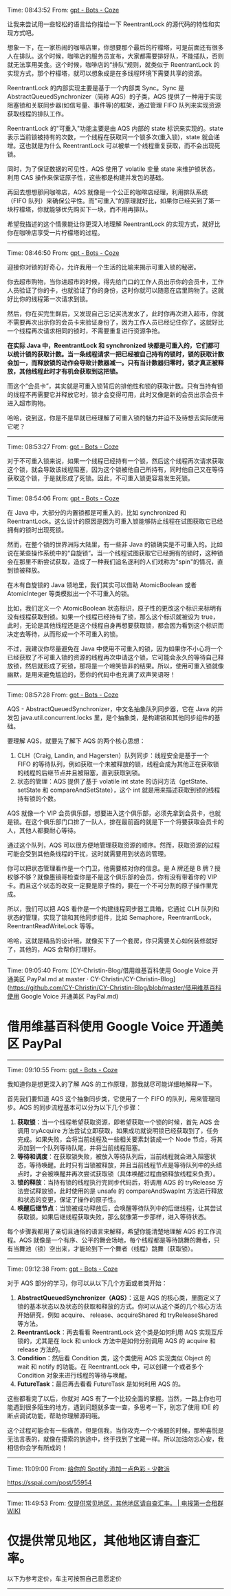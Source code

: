 Time: 08:43:52
From: [gpt - Bots - Coze](https://www.coze.com/space/7312677347210346503/bot/7312678936809308178)

让我来尝试用一些轻松的语言给你描绘一下 ReentrantLock 的源代码的特性和实现方式吧。

想象一下，在一家热闹的咖啡店里，你想要那个最后的柠檬塔，可是前面还有很多人在排队。这个时候，咖啡店的服务员宣布，大家都需要排好队，不能插队，否则就无法享用美食。这个时候，咖啡店的“排队”规则，就类似于 ReentrantLock 的实现方式，那个柠檬塔，就可以想象成是在多线程环境下需要共享的资源。

ReentrantLock 的内部实现主要是基于一个内部类 Sync。Sync 是 AbstractQueuedSynchronizer（简称 AQS）的子类，AQS 提供了一种用于实现阻塞锁和关联同步器(如信号量、事件等)的框架，通过管理 FIFO 队列来实现资源获取线程的排队工作。

ReentrantLock 的"可重入"功能主要是由 AQS 内部的 state 标识来实现的。state 表示当前锁被持有的次数，一个线程在获取同一个锁多次(重入锁)，state 就会递增。这也就是为什么 ReentrantLock 可以被单一个线程重复获取，而不会出现死锁。

同时，为了保证数据的可见性，AQS 使用了 volatile 变量 state 来维护锁状态，利用 CAS 操作来保证原子性，这些都是构建并发包的基础。

再回去想想那间咖啡店，AQS 就像是一个公正的咖啡店经理，利用排队系统（FIFO 队列）来确保公平性。而"可重入"的原理就好比，如果你已经买到了第一块柠檬塔，你就能够优先购买下一块，而不用再排队。

希望我描述的这个情景能让你更深入地理解 ReentrantLock 的实现方式，就好比你在咖啡店享受一片柠檬塔的过程。

---

Time: 08:46:50
From: [gpt - Bots - Coze](https://www.coze.com/space/7312677347210346503/bot/7312678936809308178)

迎接你对锁的好奇心，允许我用一个生活的比喻来揭示可重入锁的秘密。

你去超市购物，当你进超市的时候，得先给门口的工作人员出示你的会员卡，工作人员验证了你的卡，也就验证了你的身份，这时你就可以随意在店里购物了。这就好比你的线程第一次请求到锁。

然后，你在买完生鲜后，又发现自己忘记买洗发水了，此时你再次进入超市，你就不需要再次出示你的会员卡来验证身份了，因为工作人员已经记住你了。这就好比一个线程再次请求相同的锁时，不需要重复进行资源争抢。

**在实际 Java 中，ReentrantLock 和 synchronized 块都是可重入的，它们都可以统计锁的获取计数。当一条线程请求一把已经被自己持有的锁时，锁的获取计数会加一，而释放锁的动作会导致计数器减一。只有当计数器归零时，锁才真正被释放，其他线程此时才有机会获取到这把锁。**

而这个“会员卡”，其实就是可重入锁背后的排他性和锁的获取计数。只有当持有锁的线程不再需要它并释放它时，锁才会变得可用，此时又像是新的会员出示会员卡进入超市购物。

哈哈，说到这，你是不是早就已经理解了可重入锁的魅力并迫不及待想去实际使用它呢？

---

Time: 08:53:27
From: [gpt - Bots - Coze](https://www.coze.com/space/7312677347210346503/bot/7312678936809308178)

对于不可重入锁来说，如果一个线程已经持有一个锁，然后这个线程再次请求获取这个锁，就会导致该线程阻塞，因为这个锁被他自己所持有，同时他自己又在等待获取这个锁，于是就形成了死锁。因此，不可重入锁更容易发生死锁。

---

Time: 08:54:06
From: [gpt - Bots - Coze](https://www.coze.com/space/7312677347210346503/bot/7312678936809308178)

在 Java 中，大部分的内置锁都是可重入的，比如 synchronized 和 ReentrantLock。这么设计的原因是因为可重入锁能够防止线程在试图获取它已经拥有的锁时出现死锁。

然而，在整个锁的世界洲际大陆里，有一些非 Java 的锁确实是不可重入的。比如说在某些操作系统中的“自旋锁”。当一个线程试图获取它已经拥有的锁时，这种锁会在那里不断尝试获取，造成了一种我们追名逐利的人们戏称为"spin"的情况，直到锁被释放。

在木有自旋锁的 Java 领地里，我们其实可以借助 AtomicBoolean 或者 AtomicInteger 等类模拟出一个不可重入的锁。

比如，我们定义一个 AtomicBoolean 状态标识，原子性的更改这个标识来标明有没有线程获取到锁。如果一个线程已经持有了锁，那么这个标识就被设为 true，此时，无论是其他线程还是这个线程自身再想要获取锁，都会因为看到这个标识而决定去等待，从而形成一个不可重入的锁。

不过，我建议你尽量避免在 Java 中使用不可重入的锁，因为如果你不小心将一个已经获取了不可重入锁的资源的线程再次申请这个锁，它可能会永久的等待自己释放锁，然后就形成了死锁，那将是一个啼笑皆非的结果。所以，使用可重入锁就像幽默，是用来避免尴尬的，愿你的代码中也充满了欢声笑语呀！

---

Time: 08:57:28
From: [gpt - Bots - Coze](https://www.coze.com/space/7312677347210346503/bot/7312678936809308178)

AQS - AbstractQueuedSynchronizer，中文名抽象队列同步器，它在 Java 的并发包 java.util.concurrent.locks 里，是个抽象类，是构建锁和其他同步组件的基础。

要理解 AQS，就要先了解下 AQS 的两个核心思想：

1.  CLH（Craig, Landin, and Hagersten）队列同步：线程安全是基于一个 FIFO 的等待队列，例如获取一个未被释放的锁，线程会成为其他正在获取锁的线程的后继节点并且被阻塞，直到获取到锁。
2.  状态的管理：AQS 提供了基于 volatile int state 的访问方法（getState、setState 和 compareAndSetState），这个 int 就是用来描述获取到锁的线程持有锁的个数。

AQS 就像一个 VIP 会员俱乐部，想要进入这个俱乐部，必须先拿到会员卡，也就是锁。在这个俱乐部门口排了一队人，排在最前面的就是下一个将要获取会员卡的人，其他人都要耐心等待。

通过这个队列，AQS 可以很方便地管理获取资源的顺序。然而，获取资源的过程可能会受到其他条线程的干扰，这时就需要用到状态的管理。

你可以把状态管理看作是一个门卫，他需要核对你的信息。是 A 牌还是 B 牌？授权够不够？就像墨镜哥检查你是不是这个俱乐部的会员，你有没有带着你的 VIP 卡。而且这个状态的改变一定要是原子性的，要在一个不可分割的原子操作里完成。

所以，我们可以把 AQS 看作是一个构建线程同步器工具箱，它通过 CLH 队列和状态的管理，实现了锁和其他同步组件，比如 Semaphore，ReentrantLock，ReentrantReadWriteLock 等等。

哈哈，这就是精品的设计哦，就像买下了一个套房，你只需要关心如何装修就好了，其他的，AQS 会帮你打理好。

---

Time: 09:05:40
From: [CY-Christin-Blog/借用维基百科使用 Google Voice 开通美区 PayPal.md at master · CY-Christin/CY-Christin-Blog](https://github.com/CY-Christin/CY-Christin-Blog/blob/master/借用维基百科使用 Google Voice 开通美区 PayPal.md)

# 借用维基百科使用 Google Voice 开通美区 PayPal

---

Time: 09:10:55
From: [gpt - Bots - Coze](https://www.coze.com/space/7312677347210346503/bot/7312678936809308178)

我知道你是想更深入的了解 AQS 的工作原理，那我就尽可能详细地解释一下。

首先我们要知道 AQS 这个抽象同步类，它使用了一个 FIFO 的队列，用来管理同步。AQS 的同步流程基本可以分为以下几个步骤：

1.  **获取锁**：当一个线程希望获取资源，即希望获取一个锁的时候，首先 AQS 会调用 tryAcquire 方法尝试立即获取，如果成功就说明锁已经获取到了，任务完成。如果失败，会将当前线程及一些相关要素封装成一个 Node 节点，将其添加到一个队列等待队尾，并将当前线程阻塞。
2.  **等待和调度**：在获取锁失败，被放入等待队列后，当前线程就会进入阻塞状态，等待唤醒。此时只有当锁被释放，并且当前线程节点是等待队列中的头结点时，才会被唤醒并再次尝试获取锁（具体唤醒过程由锁释放线程来负责）。
3.  **锁的释放**：当持有锁的线程执行完同步代码后，将调用 AQS 的 tryRelease 方法尝试释放锁，此时使用的是 unsafe 的 compareAndSwapInt 方法进行释放和状态的变更，保证了操作的原子性。
4.  **唤醒后继节点**：当锁被成功释放后，会唤醒等待队列中的后继线程，让其尝试获取锁。如果后继线程获取失败，那么就像第一步那样，进入等待状态。

每个步骤我都用了亲切且通俗的语言来解释，希望你能清楚地理解 AQS 的工作流程。AQS 就像是一个有序、公平的舞会场地，每个线程都是等待跳舞的舞者，只有当舞池（锁）空出来，才能轮到下一个舞者（线程）跳舞（获取锁）。

---

Time: 09:12:38
From: [gpt - Bots - Coze](https://www.coze.com/space/7312677347210346503/bot/7312678936809308178)

对于 AQS 部分的学习，你可以从以下几个方面或者类开始：

1.  **AbstractQueuedSynchronizer（AQS）**：这是 AQS 的核心类，里面定义了锁的基本状态以及状态的获取和释放的方式。你可以从这个类的几个核心方法开始研究，例如 acquire、 release、acquireShared 和 tryReleaseShared 等方法。
2.  **ReentrantLock**：再去看看 ReentrantLock 这个类是如何利用 AQS 实现互斥锁的，尤其是在 lock 和 unlock 方法中是如何分别调用 AQS 的 acquire 和 release 方法的。
3.  **Condition**：然后看 Condition 类，这个类使用 AQS 实现类似 Object 的 wait 和 notify 的功能。在 ReentrantLock 中，可以创建一个或者多个 Condition 对象来进行线程的等待与唤醒。
4.  **FutureTask**：最后再去看看 FutureTask 是如何利用 AQS 的。

这些都看完了以后，你就对 AQS 有了一个比较全面的掌握。当然，一路上你也可能遇到很多陌生的地方，遇到问题就多查一查，多思考一下，别忘了使用 IDE 的断点调试功能，帮助你理解源码哦。

这个过程可能会有一些痛苦，但是信我，当你攻克一个个难题的时候，那种喜悦是无法言表的，就像在摸索的旅途中，终于找到了宝藏一样。所以加油勿忘心安，我相信你会学有所成的！

---


Time: 11:09:00 
From: [给你的 Spotify 添加一点色彩 - 少数派](https://sspai.com/post/55954)

https://sspai.com/post/55954

---

Time: 11:49:53 
From: [仅提供常见地区，其他地区请自查汇率。 | 电报第一合租群 WIKI](https://hezu.wiki/我是司机/价格参考)

# 仅提供常见地区，其他地区请自查汇率。[​](https://hezu.wiki/我是司机/价格参考#仅提供常见地区-其他地区请自查汇率。)

以下为参考定价，车主可按照自己意愿定价

---
